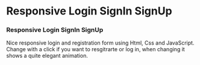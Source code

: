 # Responsive Login SignIn SignUp
### Responsive Login SignIn SignUp
Nice responsive login and registration form using Html, Css and JavaScript. Change with a click if you want to resgitrarte or log in, when changing it shows a quite elegant animation.
